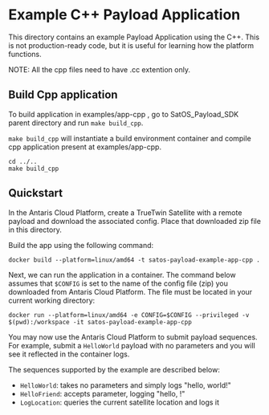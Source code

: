 # Example C++ Payload Application

This directory contains an example Payload Application using the C++.
This is not production-ready code, but it is useful for learning how the platform functions.

NOTE: All the cpp files need to have .cc extention only.


## Build Cpp application

To build application in examples/app-cpp , go to SatOS_Payload_SDK parent directory and run `make build_cpp`.

`make build_cpp` will instantiate a build environment container and compile cpp application present at examples/app-cpp.

```
cd ../.. 
make build_cpp
```

## Quickstart

In the Antaris Cloud Platform, create a TrueTwin Satellite with a remote payload and download the associated config.
Place that downloaded zip file in this directory.

Build the app using the following command:

```
docker build --platform=linux/amd64 -t satos-payload-example-app-cpp .
```

Next, we can run the application in a container. The command below assumes that `$CONFIG` is set to the name of the config file (zip) you downloaded from Antaris Cloud Platform. The file must be located in your current working directory:

```
docker run --platform=linux/amd64 -e CONFIG=$CONFIG --privileged -v $(pwd):/workspace -it satos-payload-example-app-cpp
```

You may now use the Antaris Cloud Platform to submit payload sequences. For example, submit a `HelloWorld` payload with
no parameters and you will see it reflected in the container logs.

The sequences supported by the example are described below:
* `HelloWorld`: takes no parameters and simply logs "hello, world!"
* `HelloFriend`: accepts parameter, logging "hello, <parameter>!"
* `LogLocation`: queries the current satellite location and logs it
